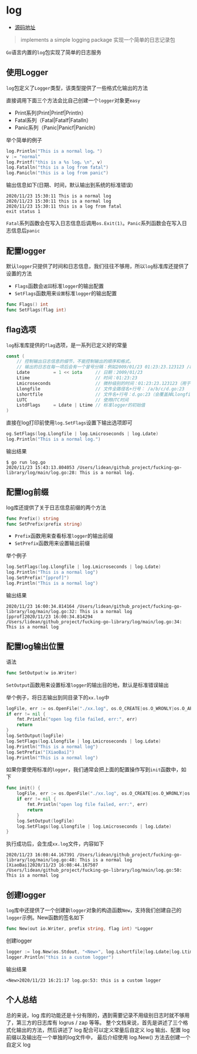 # log

- [源码地址](./main)

> implements a simple logging package
> 实现一个简单的日志记录包

`Go`语言内置的`log`包实现了简单的日志服务

## 使用Logger

`log`包定义了`Logger`类型，该类型提供了一些格式化输出的方法

直接调用下面三个方法会比自己创建一个`logger`对象更`easy`

- Print系列(Print|Printf|Println）
- Fatal系列（Fatal|Fatalf|Fatalln）
- Panic系列（Panic|Panicf|Panicln）

举个简单的例子

```go
log.Println("This is a normal log。")
v := "normal"
log.Printf("this is a %s log。\n", v)
log.Fatalln("this is a log from fatal")
log.Panicln("this is a log from panic")
```

输出信息如下(日期、时间，默认输出到系统的标准错误)

```shell script
2020/11/23 15:30:11 This is a normal log
2020/11/23 15:30:11 this is a normal log
2020/11/23 15:30:11 this is a log from fatal
exit status 1
```

`Fatal`系列函数会在写入日志信息后调用`os.Exit(1)`。`Panic`系列函数会在写入日志信息后`panic`

## 配置logger

默认`logger`只提供了时间和日志信息，我们往往不够用，所以`log`标准库还提供了设置的方法

- `Flags`函数会`返回`标准`logger`的输出配置
- `SetFlags`函数用来`设置`标准`logger`的输出配置

```go
func Flags() int
func SetFlags(flag int)
```

## flag选项

`log`标准库提供的`flag`选项，是一系列已定义好的常量

```go
const (
    // 控制输出日志信息的细节，不能控制输出的顺序和格式。
    // 输出的日志在每一项后会有一个冒号分隔：例如2009/01/23 01:23:23.123123 /a/b/c/d.go:23: message
    Ldate         = 1 << iota     // 日期：2009/01/23
    Ltime                         // 时间：01:23:23
    Lmicroseconds                 // 微秒级别的时间：01:23:23.123123（用于增强Ltime位）
    Llongfile                     // 文件全路径名+行号： /a/b/c/d.go:23
    Lshortfile                    // 文件名+行号：d.go:23（会覆盖掉Llongfile）
    LUTC                          // 使用UTC时间
    LstdFlags     = Ldate | Ltime // 标准logger的初始值
)
```

直接在log打印前使用`log.SetFlags`设置下输出选项即可

```go
og.SetFlags(log.Llongfile | log.Lmicroseconds | log.Ldate)
log.Println("This is a normal log.")
```

输出结果

```shell script
$ go run log.go
2020/11/23 15:43:13.804053 /Users/lidean/github_project/fucking-go-library/log/main/log.go:28: This is a normal log.
```

## 配置log前缀

log库还提供了关于日志信息前缀的两个方法

```go
func Prefix() string
func SetPrefix(prefix string)
```

- `Prefix`函数用来查看标准`logger`的输出前缀
- `SetPrefix`函数用来设置输出前缀

举个例子

```go
log.SetFlags(log.Llongfile | log.Lmicroseconds | log.Ldate)
log.Println("This is a normal log")
log.SetPrefix("[pprof]")
log.Println("This is a normal log")
```

输出结果

```shell script
2020/11/23 16:00:34.814164 /Users/lidean/github_project/fucking-go-library/log/main/log.go:32: This is a normal log
[pprof]2020/11/23 16:00:34.814294 /Users/lidean/github_project/fucking-go-library/log/main/log.go:34: This is a normal log
```

## 配置log输出位置

语法 

```go
func SetOutput(w io.Writer)
```

`SetOutput`函数用来设置标准`logger`的输出目的地，默认是标准错误输出

举个例子，将日志输出到同目录下的`xx.log`中

```go
logFile, err := os.OpenFile("./xx.log", os.O_CREATE|os.O_WRONLY|os.O_APPEND, 0644)
if err != nil {
    fmt.Println("open log file failed, err:", err)
    return
}
log.SetOutput(logFile)
log.SetFlags(log.Llongfile | log.Lmicroseconds | log.Ldate)
log.Println("This is a normal log")
log.SetPrefix("[XiaoBai]")
log.Println("This is a normal log")
```

如果你要使用标准的`logger`，我们通常会把上面的配置操作写到`init`函数中，如下

```go
func init() {
    logFile, err := os.OpenFile("./xx.log", os.O_CREATE|os.O_WRONLY|os.O_APPEND, 0644)
    if err != nil {
        fmt.Println("open log file failed, err:", err)
        return
    }
    log.SetOutput(logFile)
    log.SetFlags(log.Llongfile | log.Lmicroseconds | log.Ldate)
}
```

执行成功后，会生成`xx.log`文件，内容如下

```log
2020/11/23 16:08:44.167391 /Users/lidean/github_project/fucking-go-library/log/main/log.go:48: This is a normal log
[XiaoBai]2020/11/23 16:08:44.167507 /Users/lidean/github_project/fucking-go-library/log/main/log.go:50: This is a normal log
```

## 创建logger

`log`库中还提供了一个创建新`logger`对象的构造函数`New`，支持我们创建自己的`logger`示例。New函数的签名如下

```go
func New(out io.Writer, prefix string, flag int) *Logger
```

创建logger

```go
logger := log.New(os.Stdout, "<New>", log.Lshortfile|log.Ldate|log.Ltime)
logger.Println("this is a custom logger")
```

输出结果

```shell script
<New>2020/11/23 16:21:17 log.go:53: this is a custom logger
```

## 个人总结

总的来说，log 库的功能还是十分有限的，遇到需要记录不用级别日志时就不够用了，第三方的日志库有 logrus / zap 等等。
整个文档来说，首先是讲述了三个格式化输出的方法，然后讲述了 log 配合可以定义常量后自定义 log 输出、配置 log 前缀以及输出在一个单独的log文件中，
最后介绍使用 log.New() 方法去创建一个自定义 log